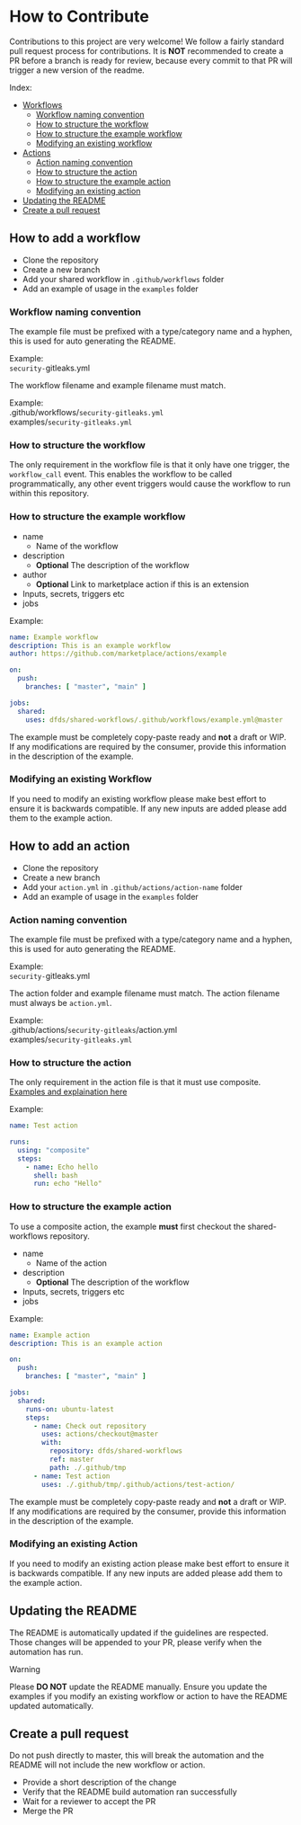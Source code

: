 # How to Contribute

Contributions to this project are very welcome! We follow a fairly standard pull request process for contributions. It is **NOT** recommended to create a PR before a branch is ready for review, because every commit to that PR will trigger a new version of the readme.

Index:
- [Workflows](#how-to-add-a-workflow)
	- [Workflow naming convention](#workflow-naming-convention)
	- [How to structure the workflow](#how-to-structure-the-workflow)
	- [How to structure the example workflow](#how-to-structure-the-example-workflow)
  - [Modifying an existing workflow](#modifying-an-existing-workflow)
- [Actions](#how-to-add-an-action)
	- [Action naming convention](#action-naming-convention)
	- [How to structure the action](#how-to-structure-the-action)
	- [How to structure the example action](#how-to-structure-the-example-action)
  - [Modifying an existing action](#modifying-an-existing-action)
- [Updating the README](#updating-the-readme)
- [Create a pull request](#create-a-pull-request)

## How to add a workflow

- Clone the repository
- Create a new branch
- Add your shared workflow in `.github/workflows` folder
- Add an example of usage in the `examples` folder

### Workflow naming convention

The example file must be prefixed with a type/category name and a hyphen, this is used for auto generating the README.

Example:
<br />
`security-`gitleaks.yml

The workflow filename and example filename must match.

Example:
<br />
.github/workflows/`security-gitleaks.yml`
<br />
examples/`security-gitleaks.yml`

### How to structure the workflow

The only requirement in the workflow file is that it only have one trigger, the `workflow_call` event. This enables the workflow to be called programmatically, any other event triggers would cause the workflow to run within this repository.

### How to structure the example workflow

- name
    - Name of the workflow
- description
    - **Optional** The description of the workflow
- author
    - **Optional** Link to marketplace action if this is an extension
- Inputs, secrets, triggers etc
- jobs

Example:
<br />
```yaml
name: Example workflow
description: This is an example workflow
author: https://github.com/marketplace/actions/example

on:
  push:
    branches: [ "master", "main" ]

jobs:
  shared:
    uses: dfds/shared-workflows/.github/workflows/example.yml@master
```

The example must be completely copy-paste ready and **not** a draft or WIP. If any modifications are required by the consumer, provide this information in the description of the example.

### Modifying an existing Workflow

If you need to modify an existing workflow please make best effort to ensure it is backwards compatible. If any new inputs are added please add them to the example action.

## How to add an action

- Clone the repository
- Create a new branch
- Add your `action.yml` in `.github/actions/action-name` folder
- Add an example of usage in the `examples` folder

### Action naming convention

The example file must be prefixed with a type/category name and a hyphen, this is used for auto generating the README.

Example:
<br />
`security-`gitleaks.yml

The action folder and example filename must match. The action filename must always be `action.yml`.

Example:
<br />
.github/actions/`security-gitleaks`/action.yml
<br />
examples/`security-gitleaks.yml`

### How to structure the action

The only requirement in the action file is that it must use composite. [Examples and explaination here](https://github.com/orgs/community/discussions/36861)

Example:
<br />
```yaml
name: Test action

runs:
  using: "composite"
  steps:
    - name: Echo hello
      shell: bash
      run: echo "Hello"
```

### How to structure the example action

To use a composite action, the example **must** first checkout the shared-workflows repository.

- name
    - Name of the action
- description
    - **Optional** The description of the workflow
- Inputs, secrets, triggers etc
- jobs

Example:
<br />
```yaml
name: Example action
description: This is an example action

on:
  push:
    branches: [ "master", "main" ]

jobs:
  shared:
    runs-on: ubuntu-latest
    steps:
      - name: Check out repository
        uses: actions/checkout@master
        with:
          repository: dfds/shared-workflows
          ref: master
          path: ./.github/tmp
      - name: Test action
        uses: ./.github/tmp/.github/actions/test-action/
```

The example must be completely copy-paste ready and **not** a draft or WIP. If any modifications are required by the consumer, provide this information in the description of the example.

### Modifying an existing Action

If you need to modify an existing action please make best effort to ensure it is backwards compatible. If any new inputs are added please add them to the example action.

## Updating the README

The README is automatically updated if the guidelines are respected. Those changes will be appended to your PR, please verify when the automation has run.

> [!WARNING]
> Please **DO NOT** update the README manually. Ensure you update the examples if you modify an existing workflow or action to have the README updated automatically.

## Create a pull request

Do not push directly to master, this will break the automation and the README will not include the new workflow or action.

- Provide a short description of the change
- Verify that the README build automation ran successfully
- Wait for a reviewer to accept the PR
- Merge the PR
